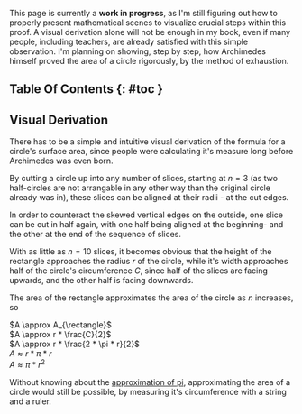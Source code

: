 This page is currently a **work in progress**, as I'm still figuring out how to properly present mathematical scenes to visualize crucial steps within this proof. A visual derivation alone will not be enough in my book, even if many people, including teachers, are already satisfied with this simple observation. I'm planning on showing, step by step, how Archimedes himself proved the area of a circle rigorously, by the method of exhaustion.

## Table Of Contents {: #toc }

## Visual Derivation

There has to be a simple and intuitive visual derivation of the formula for a circle's surface area, since people were calculating it's measure long before Archimedes was even born.

By cutting a circle up into any number of slices, starting at $n = 3$ (as two half-circles are not arrangable in any other way than the original circle already was in), these slices can be aligned at their radii - at the cut edges.

In order to counteract the skewed vertical edges on the outside, one slice can be cut in half again, with one half being aligned at the beginning- and the other at the end of the sequence of slices.

With as little as $n = 10$ slices, it becomes obvious that the height of the rectangle approaches the radius $r$ of the circle, while it's width approaches half of the circle's circumference $C$, since half of the slices are facing upwards, and the other half is facing downwards.

The area of the rectangle approximates the area of the circle as $n$ increases, so

$A \approx A_{\rectangle}$<br>
$A \approx r * \frac{C}{2}$<br>
$A \approx r * \frac{2 * \pi * r}{2}$<br>
$A \approx r * \pi * r$<br>
$A \approx \pi * r^2$

Without knowing about the [approximation of pi](/math/archimedes-pi-approximation), approximating the area of a circle would still be possible, by measuring it's circumference with a string and a ruler.

<canvas class="half-width-canvas" script="/assets/scripts/circle_area_graphical_approach.class.js"></canvas>